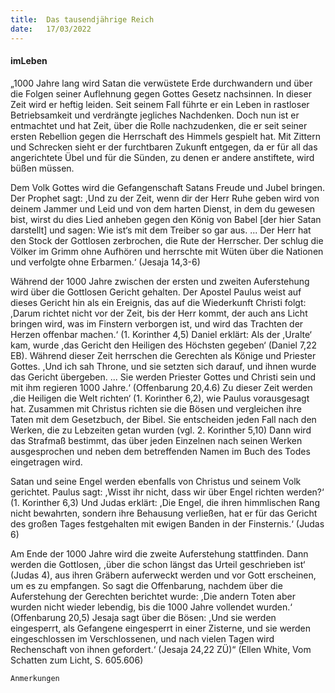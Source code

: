 ```yaml
---
title:  Das tausendjährige Reich
date:   17/03/2022
---
```


#### imLeben

„1000 Jahre lang wird Satan die verwüstete Erde durchwandern und über die Folgen seiner Auflehnung gegen Gottes Gesetz nachsinnen. In dieser Zeit wird er heftig leiden. Seit seinem Fall führte er ein Leben in rastloser Betriebsamkeit und verdrängte jegliches Nachdenken. Doch nun ist er entmachtet und hat Zeit, über die Rolle nachzudenken, die er seit seiner ersten Rebellion gegen die Herrschaft des Himmels gespielt hat. Mit Zittern und Schrecken sieht er der furchtbaren Zukunft entgegen, da er für all das angerichtete Übel und für die Sünden, zu denen er andere anstiftete, wird büßen müssen.

Dem Volk Gottes wird die Gefangenschaft Satans Freude und Jubel bringen. Der Prophet sagt: ,Und zu der Zeit, wenn dir der Herr Ruhe geben wird von deinem Jammer und Leid und von dem harten Dienst, in dem du gewesen bist, wirst du dies Lied anheben gegen den König von Babel [der hier Satan darstellt] und sagen: Wie ist‘s mit dem Treiber so gar aus. ... Der Herr hat den Stock der Gottlosen zerbrochen, die Rute der Herrscher. Der schlug die Völker im Grimm ohne Aufhören und herrschte mit Wüten über die Nationen und verfolgte ohne Erbarmen.‘ (Jesaja 14,3-6)

Während der 1000 Jahre zwischen der ersten und zweiten Auferstehung wird über die Gottlosen Gericht gehalten. Der Apostel Paulus weist auf dieses Gericht hin als ein Ereignis, das auf die Wiederkunft Christi folgt: ,Darum richtet nicht vor der Zeit, bis der Herr kommt, der auch ans Licht bringen wird, was im Finstern verborgen ist, und wird das Trachten der Herzen offenbar machen.‘ (1. Korinther 4,5) Daniel erklärt: Als der ,Uralte‘ kam, wurde ,das Gericht den Heiligen des Höchsten gegeben‘ (Daniel 7,22 EB). Während dieser Zeit herrschen die Gerechten als Könige und Priester Gottes. ,Und ich sah Throne, und sie setzten sich darauf, und ihnen wurde das Gericht übergeben. ... Sie werden Priester Gottes und Christi sein und mit ihm regieren 1000 Jahre.‘ (Offenbarung 20,4.6) Zu dieser Zeit werden ,die Heiligen die Welt richten‘ (1. Korinther 6,2), wie Paulus vorausgesagt hat. Zusammen mit Christus richten sie die Bösen und vergleichen ihre Taten mit dem Gesetzbuch, der Bibel. Sie entscheiden jeden Fall nach den Werken, die zu Lebzeiten getan wurden (vgl. 2. Korinther 5,10) Dann wird das Strafmaß bestimmt, das über jeden Einzelnen nach seinen Werken ausgesprochen und neben dem betreffenden Namen im Buch des Todes eingetragen wird.

Satan und seine Engel werden ebenfalls von Christus und seinem Volk gerichtet. Paulus sagt: ,Wisst ihr nicht, dass wir über Engel richten werden?‘ (1. Korinther 6,3) Und Judas erklärt: ,Die Engel, die ihren himmlischen Rang nicht bewahrten, sondern ihre Behausung verließen, hat er für das Gericht des großen Tages festgehalten mit ewigen Banden in der Finsternis.‘ (Judas 6)

Am Ende der 1000 Jahre wird die zweite Auferstehung stattfinden. Dann werden die Gottlosen, ,über die schon längst das Urteil geschrieben ist‘ (Judas 4), aus ihren Gräbern auferweckt werden und vor Gott erscheinen, um es zu empfangen. So sagt die Offenbarung, nachdem über die Auferstehung der Gerechten berichtet wurde: ,Die andern Toten aber wurden nicht wieder lebendig, bis die 1000 Jahre vollendet wurden.‘ (Offenbarung 20,5) Jesaja sagt über die Bösen: ,Und sie werden eingesperrt, als Gefangene eingesperrt in einer Zisterne, und sie werden eingeschlossen im Verschlossenen, und nach vielen Tagen wird Rechenschaft von ihnen gefordert.‘ (Jesaja 24,22 ZÜ)“ (Ellen White, Vom Schatten zum Licht, S. 605.606)


`Anmerkungen`

